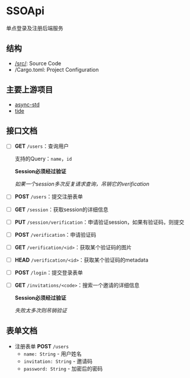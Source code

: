 # SSOApi

单点登录及注册后端服务

## 结构

- [/src/](./src/README.md): Source Code
- /Cargo.toml: Project Configuration

## 主要上游项目

- [async-std](https://github.com/async-rs/async-std)
- [tide](https://github.com/http-rs/tide/)

## 接口文档

- [ ] **GET** `/users`：查询用户

  支持的Query：`name`，`id`

  **Session必须经过验证**

  *如果一个session多次反复请求查询，吊销它的verification*

- [ ] **POST** `/users`：提交注册表单

- [ ] **GET** `/session`：获取session的详细信息

- [ ] **PUT** `/session/verification`：申请验证session，如果有验证码，则提交

- [ ] **POST** `/verification`：申请验证码

- [ ] **GET** `/verification/<id>`：获取某个验证码的图片

- [ ] **HEAD** `/verification/<id>`：获取某个验证码的metadata

- [ ] **POST** `/login`：提交登录表单

- [ ] **GET** `/invitations/<code>`：搜索一个邀请的详细信息

  **Session必须经过验证**

  *失败太多次则吊销验证*

## 表单文档

- 注册表单 **POST** `/users `
  - `name: String` - 用户姓名
  - `invitation: String` - 邀请码
  - `password: String` - 加密后的密码
